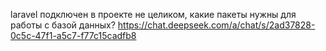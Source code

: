 
laravel подключен в проекте не целиком, какие пакеты нужны для работы с базой данных?
https://chat.deepseek.com/a/chat/s/2ad37828-0c5c-47f1-a5c7-f77c15cadfb8

